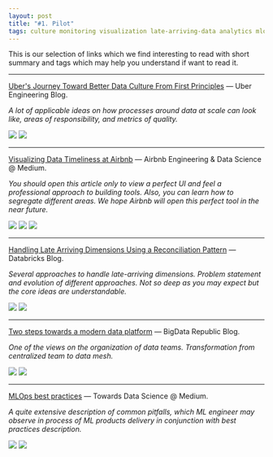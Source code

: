 ```yaml
---
layout: post
title: "#1. Pilot"
tags: culture monitoring visualization late-arriving-data analytics mlops
---
```


This is our selection of links which we find interesting to read with short summary and tags which may help you understand if want to read it.

---

[Uber's Journey Toward Better Data Culture From First Principles](https://eng.uber.com/ubers-journey-toward-better-data-culture-from-first-principles/) — Uber Engineering Blog.  

*A lot of applicable ideas on how processes around data at scale can look like, areas of responsibility, and metrics of quality.*

![](https://img.shields.io/badge/level-beginner-blue) ![](https://img.shields.io/badge/topic-culture-success)

---

[Visualizing Data Timeliness at Airbnb](https://medium.com/airbnb-engineering/visualizing-data-timeliness-at-airbnb-ee638fdf4710) — Airbnb Engineering & Data Science @ Medium.

*You should open this article only to view a perfect UI and feel a professional approach to building tools. Also, you can learn how to segregate different areas. We hope Airbnb will open this perfect tool in the near future.*

![](https://img.shields.io/badge/level-medium-blue) ![](https://img.shields.io/badge/topic-visualization-557D5C) ![](https://img.shields.io/badge/topic-monitoring-CC0A65)

---

[Handling Late Arriving Dimensions Using a Reconciliation Pattern](https://databricks.com/blog/2020/12/15/handling-late-arriving-dimensions-using-a-reconciliation-pattern.html) — Databricks Blog.

*Several approaches to handle late-arriving dimensions. Problem statement and evolution of different approaches. Not so deep as you may expect but the core ideas are understandable.*

![](https://img.shields.io/badge/level-advanced-blue) ![](https://img.shields.io/badge/topic-late--arriving--data-blueviolet)

---
 
[Two steps towards a modern data platform](https://www.bigdatarepublic.nl/articles/two-steps-towards-modern-data-platform/) — BigData Republic Blog.

*One of the views on the organization of data teams. Transformation from centralized team to data mesh.*

![](https://img.shields.io/badge/level-beginner-blue) ![](https://img.shields.io/badge/topic-analytics-blueviolet)

---

[MLOps best practices](https://towardsdatascience.com/mlops-practices-for-data-scientists-dbb01be45dd8) — Towards Data Science @ Medium.

*A quite extensive description of common pitfalls, which ML engineer may observe in process of ML products delivery in conjunction with best practices description.*

![](https://img.shields.io/badge/level-medium-blue) ![](https://img.shields.io/badge/topic-mlops-orange)
